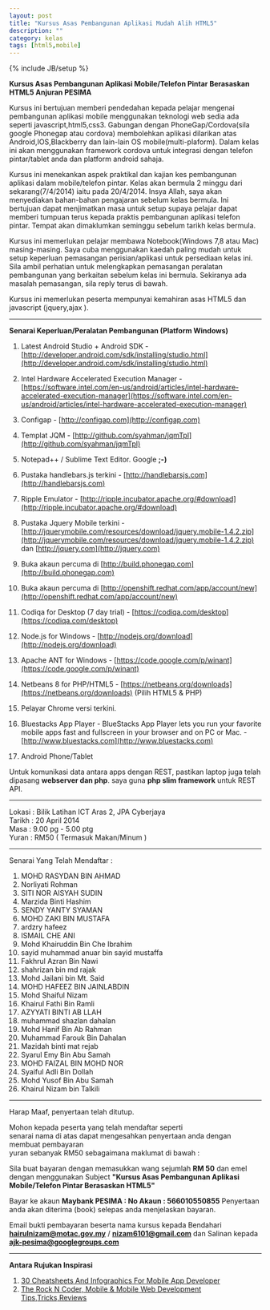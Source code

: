 ```yaml
---
layout: post
title: "Kursus Asas Pembangunan Aplikasi Mudah Alih HTML5"
description: ""
category: kelas
tags: [html5,mobile]
---
```

{% include JB/setup %}

**Kursus Asas Pembangunan Aplikasi Mobile/Telefon Pintar Berasaskan HTML5 Anjuran PESIMA**

Kursus ini bertujuan memberi pendedahan kepada pelajar mengenai pembangunan aplikasi mobile menggunakan teknologi web sedia ada seperti javascript,html5,css3. Gabungan dengan PhoneGap/Cordova(sila google Phonegap atau cordova) membolehkan aplikasi dilarikan atas Android,IOS,Blackberry dan lain-lain OS mobile(multi-plaform). Dalam kelas ini akan menggunakan framework cordova untuk integrasi dengan telefon pintar/tablet anda dan platform android sahaja.

Kursus ini menekankan aspek praktikal dan kajian kes pembangunan aplikasi dalam mobile/telefon pintar. Kelas akan bermula 2 minggu dari sekarang(7/4/2014) iaitu pada 20/4/2014. Insya Allah, saya akan menyediakan bahan-bahan pengajaran sebelum kelas bermula. Ini bertujuan dapat menjimatkan masa untuk setup supaya pelajar dapat memberi tumpuan terus kepada praktis pembangunan aplikasi telefon pintar. Tempat akan dimaklumkan seminggu sebelum tarikh kelas bermula.

Kursus ini memerlukan pelajar membawa Notebook(Windows 7,8 atau Mac) masing-masing. Saya cuba menggunakan kaedah paling mudah untuk setup keperluan pemasangan perisian/aplikasi untuk persediaan kelas ini. Sila ambil perhatian untuk melengkapkan pemasangan peralatan pembangunan yang berkaitan sebelum kelas ini bermula. Sekiranya ada masalah pemasangan, sila reply terus di bawah. 

Kursus ini memerlukan peserta mempunyai kemahiran asas HTML5 dan javascript (jquery,ajax ). 

---

**Senarai Keperluan/Peralatan Pembangunan (Platform Windows)**

1. Latest Android Studio + Android SDK - [http://developer.android.com/sdk/installing/studio.html](http://developer.android.com/sdk/installing/studio.html)
2. Intel Hardware Accelerated Execution Manager - [https://software.intel.com/en-us/android/articles/intel-hardware-accelerated-execution-manager](https://software.intel.com/en-us/android/articles/intel-hardware-accelerated-execution-manager)
3. Configap - [http://configap.com](http://configap.com)
4. Templat JQM - [http://github.com/syahman/jqmTpl](http://github.com/syahman/jqmTpl)
5. Notepad++ / Sublime Text Editor. Google **;-)**
6. Pustaka handlebars.js terkini - [http://handlebarsjs.com](http://handlebarsjs.com)
7. Ripple Emulator - [http://ripple.incubator.apache.org/#download](http://ripple.incubator.apache.org/#download)
8. Pustaka Jquery Mobile terkini - [http://jquerymobile.com/resources/download/jquery.mobile-1.4.2.zip](http://jquerymobile.com/resources/download/jquery.mobile-1.4.2.zip) dan [http://jquery.com](http://jquery.com)
9. Buka akaun percuma di [http://build.phonegap.com](http://build.phonegap.com)
10. Buka akaun percuma di [http://openshift.redhat.com/app/account/new](http://openshift.redhat.com/app/account/new)
11. Codiqa for Desktop (7 day trial) - [https://codiqa.com/desktop](https://codiqa.com/desktop)
12. Node.js for Windows - [http://nodejs.org/download](http://nodejs.org/download)
13. Apache ANT for Windows - [https://code.google.com/p/winant](https://code.google.com/p/winant)
14. Netbeans 8 for PHP/HTML5 - [https://netbeans.org/downloads](https://netbeans.org/downloads) (Pilih HTML5 & PHP)
15. Pelayar Chrome versi terkini.  
16. Bluestacks App Player - BlueStacks App Player lets you run your favorite  
    mobile apps fast and fullscreen in your browser and on PC or Mac. - [http://www.bluestacks.com](http://www.bluestacks.com)

17. Android Phone/Tablet

Untuk komunikasi data antara apps dengan REST, pastikan laptop juga telah dipasang **webserver dan php**. saya guna **php slim framework** untuk REST API.


---

Lokasi : Bilik Latihan ICT Aras 2, JPA Cyberjaya  
Tarikh : 20 April 2014   
Masa   : 9.00 pg - 5.00 ptg   
Yuran  : RM50 ( Termasuk Makan/Minum )  

---

Senarai Yang Telah Mendaftar : 

1. MOHD RASYDAN BIN AHMAD
2. Norliyati Rohman
3. SITI NOR AISYAH SUDIN
4. Marzida Binti Hashim
5. SENDY YANTY SYAMAN
6. MOHD ZAKI BIN MUSTAFA
7. ardzry hafeez
8. ISMAIL CHE ANI
9. Mohd Khairuddin Bin Che Ibrahim
10. sayid muhammad anuar bin sayid mustaffa
11. Fakhrul Azran Bin Nawi
12. shahrizan bin md rajak
13. Mohd Jailani bin Mt. Said
14. MOHD HAFEEZ BIN JAINLABDIN
15. Mohd Shaiful Nizam
16. Khairul Fathi Bin Ramli
17. AZYYATI BINTI AB LLAH
18. muhammad shazlan dahalan
19. Mohd Hanif Bin Ab Rahman
20. Muhammad Farouk Bin Dahalan
21. Mazidah binti mat rejab
22. Syarul Emy Bin Abu Samah
23. MOHD FAIZAL BIN MOHD NOR
24. Syaiful Adli Bin Dollah
25. Mohd Yusof Bin Abu Samah
26. Khairul Nizam bin Talkili





---




Harap Maaf, penyertaan telah ditutup.  

Mohon kepada peserta yang telah mendaftar seperti  
senarai nama di atas dapat mengesahkan penyertaan anda dengan membuat pembayaran  
yuran sebanyak RM50 sebagaimana maklumat di bawah : 

Sila buat bayaran dengan memasukkan wang sejumlah **RM 50** dan emel dengan menggunakan Subject **"Kursus Asas Pembangunan Aplikasi Mobile/Telefon Pintar Berasaskan HTML5"**  


Bayar ke akaun **Maybank PESIMA : No Akaun : 566010550855** Penyertaan anda akan diterima (book) selepas anda menjelaskan bayaran.  

Email bukti pembayaran beserta nama kursus kepada Bendahari **hairulnizam@motac.gov.my** / **nizam6101@gmail.com** dan Salinan kepada **ajk-pesima@googlegroups.com**


<!--
<iframe src="https://docs.google.com/forms/d/17LvjvBfjrWLXKuRHhFouvI0tIRjZjdh-Qutc9f0MXSs/viewform?embedded=true" width="760" height="520" frameborder="0" marginheight="0" marginwidth="0">Loading...</iframe>-->


---

**Antara Rujukan Inspirasi**

1. [30 Cheatsheets And Infographics For Mobile App Developer](http://www.hongkiat.com/blog/cheatsheet-app-developers-designers/)  
2. [The Rock N Coder, Mobile & Mobile Web Development Tips,Tricks,Reviews](http://therockncoder.blogspot.com)  



